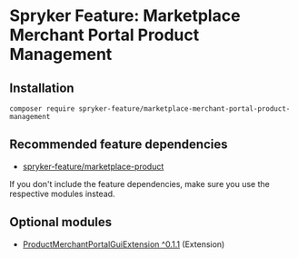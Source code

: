 # Spryker Feature: Marketplace Merchant Portal Product Management



## Installation

```
composer require spryker-feature/marketplace-merchant-portal-product-management
```

## Recommended feature dependencies
- [spryker-feature/marketplace-product](https://github.com/spryker-feature/marketplace-product)

If you don't include the feature dependencies, make sure you use the respective modules instead.

## Optional modules
- [ProductMerchantPortalGuiExtension ^0.1.1](https://github.com/spryker/product-merchant-portal-gui-extension) (Extension)
